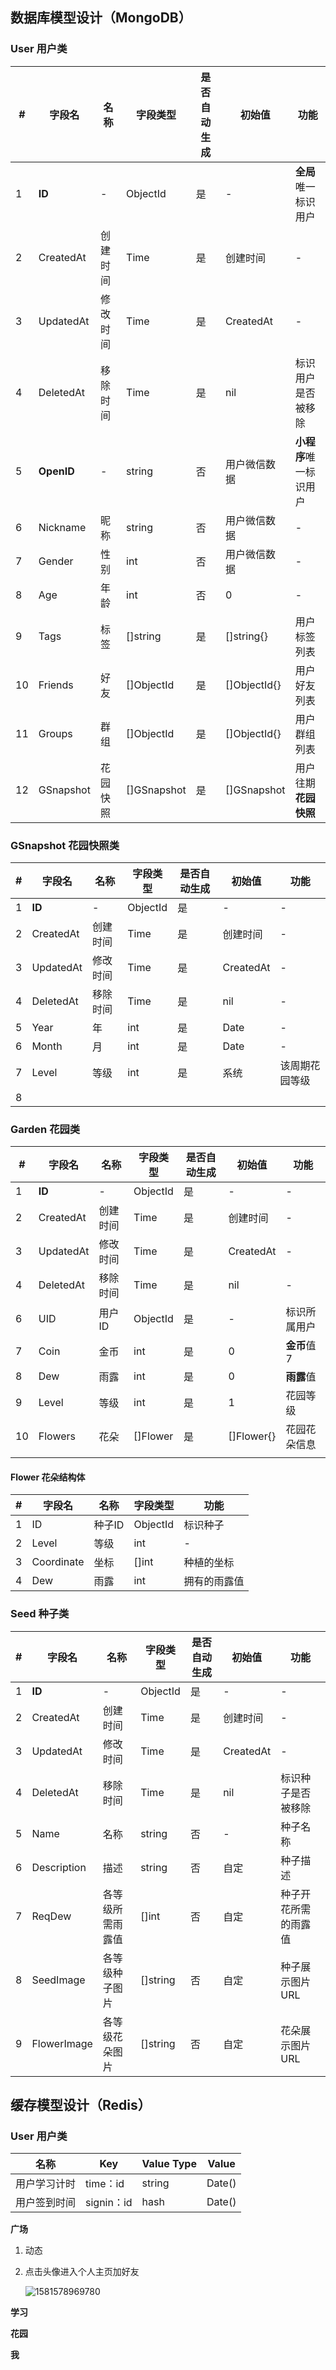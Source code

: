 ## 数据库模型设计（MongoDB）

### User 用户类

| #  | 字段名     | 名称     | 字段类型    | 是否自动生成 | 初始值       | 功能                   |
|----|------------|----------|-------------|--------------|--------------|------------------------|
| 1  | **ID**     | -        | ObjectId    | 是           | -            | **全局**唯一标识用户   |
| 2  | CreatedAt  | 创建时间 | Time        | 是           | 创建时间     | -                      |
| 3  | UpdatedAt  | 修改时间 | Time        | 是           | CreatedAt    | -                      |
| 4  | DeletedAt  | 移除时间 | Time        | 是           | nil          | 标识用户是否被移除     |
| 5  | **OpenID** | -        | string      | 否           | 用户微信数据 | **小程序**唯一标识用户 |
| 6  | Nickname   | 昵称     | string      | 否           | 用户微信数据 | -                      |
| 7  | Gender     | 性别     | int         | 否           | 用户微信数据 | -                      |
| 8  | Age        | 年龄     | int         | 否           | 0            | -                      |
| 9  | Tags       | 标签     | []string    | 是           | []string{}   | 用户标签列表           |
| 10 | Friends    | 好友     | []ObjectId  | 是           | []ObjectId{} | 用户好友列表           |
| 11 | Groups     | 群组     | []ObjectId  | 是           | []ObjectId{} | 用户群组列表           |
| 12 | GSnapshot  | 花园快照 | []GSnapshot | 是           | []GSnapshot  | 用户往期**花园快照**   |

### GSnapshot 花园快照类
| #    | 字段名    | 名称     | 字段类型 | 是否自动生成 | 初始值    | 功能           |
| ---- | --------- | -------- | -------- | ------------ | --------- | -------------- |
| 1    | **ID**    | -        | ObjectId | 是           | -         | -              |
| 2    | CreatedAt | 创建时间 | Time     | 是           | 创建时间  | -              |
| 3    | UpdatedAt | 修改时间 | Time     | 是           | CreatedAt | -              |
| 4    | DeletedAt | 移除时间 | Time     | 是           | nil       | -              |
| 5    | Year      | 年       | int      | 是           | Date      | -              |
| 6    | Month     | 月       | int      | 是           | Date      | -              |
| 7    | Level     | 等级     | int      | 是           | 系统      | 该周期花园等级 |
| 8    |           |          |          |              |           |                |


### Garden 花园类

| #    | 字段名    | 名称     | 字段类型 | 是否自动生成 | 初始值     | 功能         |
| ---- | --------- | -------- | -------- | ------------ | ---------- | ------------ |
| 1    | **ID**    | -        | ObjectId | 是           | -          | -            |
| 2    | CreatedAt | 创建时间 | Time     | 是           | 创建时间   | -            |
| 3    | UpdatedAt | 修改时间 | Time     | 是           | CreatedAt  | -            |
| 4    | DeletedAt | 移除时间 | Time     | 是           | nil        | -            |
| 6    | UID       | 用户ID   | ObjectId | 是           | -          | 标识所属用户 |
| 7    | Coin      | 金币     | int      | 是           | 0          | **金币**值7  |
| 8    | Dew       | 雨露     | int      | 是           | 0          | **雨露**值   |
| 9    | Level     | 等级     | int      | 是           | 1          | 花园等级     |
| 10   | Flowers   | 花朵     | []Flower | 是           | []Flower{} | 花园花朵信息 |
|      |           |          |          |              |            |              |

#### Flower 花朵结构体

| # | 字段名     | 名称   | 字段类型 | 功能         |
|---|------------|--------|----------|--------------|
| 1 | ID         | 种子ID | ObjectId | 标识种子     |
| 2 | Level      | 等级   | int      | -            |
| 3 | Coordinate | 坐标   | []int    | 种植的坐标   |
| 4 | Dew        | 雨露   | int      | 拥有的雨露值 |

### Seed 种子类

| # | 字段名      | 名称             | 字段类型 | 是否自动生成 | 初始值    | 功能                 |
|---|-------------|------------------|----------|--------------|-----------|----------------------|
| 1 | **ID**      | -                | ObjectId | 是           | -         | -                    |
| 2 | CreatedAt   | 创建时间         | Time     | 是           | 创建时间  | -                    |
| 3 | UpdatedAt   | 修改时间         | Time     | 是           | CreatedAt | -                    |
| 4 | DeletedAt   | 移除时间         | Time     | 是           | nil       | 标识种子是否被移除   |
| 5 | Name        | 名称             | string   | 否           | -         | 种子名称             |
| 6 | Description | 描述             | string   | 否           | 自定      | 种子描述             |
| 7 | ReqDew      | 各等级所需雨露值 | []int    | 否           | 自定      | 种子开花所需的雨露值 |
| 8 | SeedImage   | 各等级种子图片   | []string | 否           | 自定      | 种子展示图片URL      |
| 9 | FlowerImage | 各等级花朵图片   | []string | 否           | 自定      | 花朵展示图片URL      |

## 缓存模型设计（Redis）

### User 用户类

| 名称         | Key        | Value Type | Value  |
|--------------|------------|------------|--------|
| 用户学习计时 | time：id   | string     | Date() |
| 用户签到时间 | signin：id | hash       | Date() |

**广场**

1. 动态

2. 点击头像进入个人主页加好友

   ![1581578969780](C:\Users\Administrator\AppData\Roaming\Typora\typora-user-images\1581578969780.png)

**学习**





**花园**



**我**



